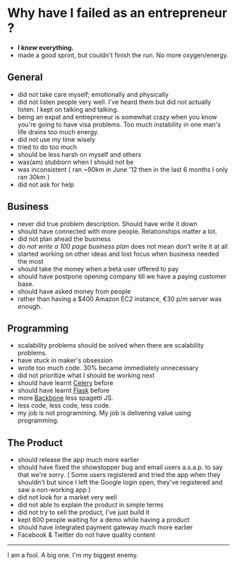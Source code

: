 Why have I failed as an entrepreneur ?
====================

- **I *knew* everything.**
- made a good sprint, but couldn't finish the run. No more oxygen/energy.

General
---------

- did not take care myself; emotionally and physically
- did not listen people very well. I've heard them but did not actually listen. I kept on talking and talking.
- being an expat and entrepreneur is somewhat crazy when you know you're going to have visa problems. Too much instability in one man's life drains too much energy.
- did not use my time wisely
- tried to do too much
- should be less harsh on myself and others
- was(am) stubborn when I should not be
- was inconsistent ( ran ~90km in June '12 then in the last 6 months I only ran 30km )
- did not ask for help

Business
-----------------

- never did true problem description. Should have write it down
- should have connected with more people. Relationships matter a lot.
- did not plan ahead the business
- *do not write a 100 page business plan* does not mean don't write it at all
- started working on other ideas and lost focus when business needed the most
- should take the money when a beta user offered to pay
- should have postpone opening company till we have a paying customer base.
- should have asked money from people
- rather than having a $400 Amazon EC2 instance, €30 p/m server was enough.

Programming
-------------

- scalability problems should be solved when there are scalability problems.
- have stuck in maker's obsession
- wrote too much code. 30% became immediately unnecessary
- did not prioritize what I should be working next
- should have learnt [Celery](http://celeryproject.org/) before
- should have learnt [Flask](http://flask.pocoo.org/) before
- more [Backbone](http://documentcloud.github.com/backbone/) less spagetti JS.
- less code, less code, less code.
- my job is not programming. My job is delivering value using programming.

The Product
-------------

- should release the app much more earlier
- should have fixed the showstopper bug and email users a.s.a.p. to say that we're sorry. ( Some users registered and tried the app when they shouldn't but since I left the Google login open, they've registered and saw a non-working app )
- did not look for a market very well
- did not able to explain the product in simple terms
- did not try to sell the product, I've just build it
- kept 600 people waiting for a demo while having a product
- should have integrated payment gateway much more earlier
- Facebook & Twitter do not have quality content


-----

I am a fool. A big one. I'm my biggest enemy.
